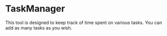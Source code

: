 # TaskManager
This tool is designed to keep track of time spent on various tasks. You can add as many tasks as you wish.
